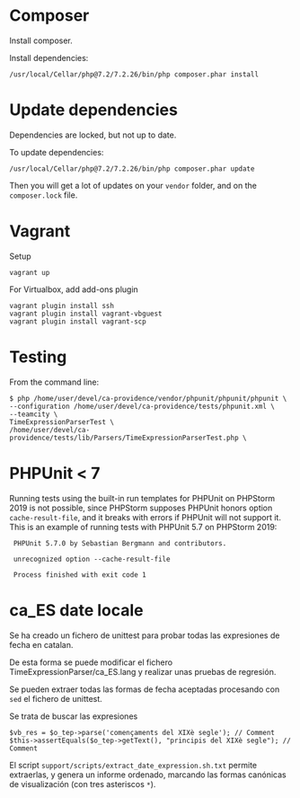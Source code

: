
Composer
========

Install composer.

Install dependencies:

    /usr/local/Cellar/php@7.2/7.2.26/bin/php composer.phar install 

Update dependencies 
=============

Dependencies are locked, but not up to date.

To update dependencies:

    /usr/local/Cellar/php@7.2/7.2.26/bin/php composer.phar update 

Then you will get a lot of updates on your `vendor` folder, and on the `composer.lock` file.


Vagrant
=======

Setup
 
    vagrant up

For Virtualbox, add add-ons plugin

    vagrant plugin install ssh 
    vagrant plugin install vagrant-vbguest 
    vagrant plugin install vagrant-scp 

Testing
=======

From the command line:

    $ php /home/user/devel/ca-providence/vendor/phpunit/phpunit/phpunit \
    --configuration /home/user/devel/ca-providence/tests/phpunit.xml \
    --teamcity \
    TimeExpressionParserTest \
    /home/user/devel/ca-providence/tests/lib/Parsers/TimeExpressionParserTest.php \
    

PHPUnit < 7
===========

Running tests using the built-in run templates for PHPUnit on PHPStorm 2019 is not possible, 
since PHPStorm supposes PHPUnit
 honors option `cache-result-file`, and it breaks with errors if PHPUnit will not support it. 
 This is an example of running 
 tests with PHPUnit 5.7 on PHPStorm 2019:
 
 
     PHPUnit 5.7.0 by Sebastian Bergmann and contributors.
     
     unrecognized option --cache-result-file
     
     Process finished with exit code 1
   
   

ca_ES date locale
=================

Se ha creado un fichero de unittest para probar todas las expresiones de fecha en catalan.

De esta forma se puede modificar el fichero TimeExpressionParser/ca_ES.lang y realizar unas pruebas de regresión.

Se pueden extraer todas las formas de fecha aceptadas procesando con `sed` el fichero de unittest.

Se trata de buscar las expresiones

    $vb_res = $o_tep->parse('començaments del XIXè segle'); // Comment
    $this->assertEquals($o_tep->getText(), "principis del XIXè segle"); // Comment
    
El script `support/scripts/extract_date_expression.sh.txt` permite extraerlas, y genera
un informe ordenado, marcando las formas canónicas de visualización (con tres asteriscos `*`).
